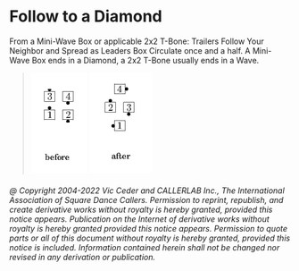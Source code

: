 
# Follow to a Diamond

From a Mini-Wave Box or applicable 2x2 T-Bone: Trailers Follow
Your Neighbor and Spread as Leaders Box Circulate once and a half. A
Mini-Wave Box ends in a Diamond, a 2x2 T-Bone usually ends in a Wave.

> 
> ![alt](follow_to_a_diamond-1.png)
> ![alt](follow_to_a_diamond-2.png)
> 

###### @ Copyright 2004-2022 Vic Ceder and CALLERLAB Inc., The International Association of Square Dance Callers. Permission to reprint, republish, and create derivative works without royalty is hereby granted, provided this notice appears. Publication on the Internet of derivative works without royalty is hereby granted provided this notice appears. Permission to quote parts or all of this document without royalty is hereby granted, provided this notice is included. Information contained herein shall not be changed nor revised in any derivation or publication.
